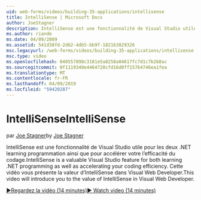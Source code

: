 ```yaml
---
uid: web-forms/videos/building-35-applications/intellisense
title: IntelliSense | Microsoft Docs
author: JoeStagner
description: IntelliSense est une fonctionnalité de Visual Studio utile pour les deux .NET learning programmation ainsi que pour accélérer votre l’efficacité du codage. Cette vidéo vous présente...
ms.author: riande
ms.date: 04/09/2009
ms.assetid: 541d38fd-2d62-4db5-bb9f-182163829326
msc.legacyurl: /web-forms/videos/building-35-applications/intellisense
msc.type: video
ms.openlocfilehash: 040557898c3181e5a8258a04617fc7d1c7b268ac
ms.sourcegitcommit: 0f1119340e4464720cfd16d0ff15764746ea1fea
ms.translationtype: MT
ms.contentlocale: fr-FR
ms.lasthandoff: 04/09/2019
ms.locfileid: "59420287"
---
```

# <a name="intellisense"></a><span data-ttu-id="240fb-104">IntelliSense</span><span class="sxs-lookup"><span data-stu-id="240fb-104">IntelliSense</span></span>

<span data-ttu-id="240fb-105">par [Joe Stagner](https://github.com/JoeStagner)</span><span class="sxs-lookup"><span data-stu-id="240fb-105">by [Joe Stagner](https://github.com/JoeStagner)</span></span>

<span data-ttu-id="240fb-106">IntelliSense est une fonctionnalité de Visual Studio utile pour les deux .NET learning programmation ainsi que pour accélérer votre l’efficacité du codage.</span><span class="sxs-lookup"><span data-stu-id="240fb-106">IntelliSense is a valuable Visual Studio feature for both learning .NET programming as well as accelerating your coding efficiency.</span></span> <span data-ttu-id="240fb-107">Cette vidéo vous présente la valeur d’IntelliSense dans Visual Web Developer.</span><span class="sxs-lookup"><span data-stu-id="240fb-107">This video will introduce you to the value of IntelliSense in Visual Web Developer.</span></span>

[<span data-ttu-id="240fb-108">&#9654;Regardez la vidéo (14 minutes)</span><span class="sxs-lookup"><span data-stu-id="240fb-108">&#9654; Watch video (14 minutes)</span></span>](https://channel9.msdn.com/Blogs/ASP-NET-Site-Videos/intellisense)
